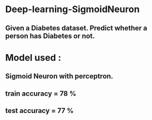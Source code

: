 # Deep-learning-SigmoidNeuron
## Given a Diabetes dataset. Predict whether a person has Diabetes or not.

# Model used : 

## Sigmoid Neuron with perceptron.


## train accuracy = 78 % 
## test accuracy = 77 % 
